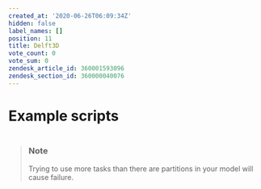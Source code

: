 ```yaml
---
created_at: '2020-06-26T06:09:34Z'
hidden: false
label_names: []
position: 11
title: Delft3D
vote_count: 0
vote_sum: 0
zendesk_article_id: 360001593096
zendesk_section_id: 360000040076
---
```


# Example scripts

<table>
<colgroup>
<col style="width: 50%" />
<col style="width: 50%" />
</colgroup>
<tbody>
<tr class="odd">
</tr>
<tr class="even">
</tr>
<tr class="odd">
</tr>
</tbody>
</table>

> ### Note
>
> Trying to use more tasks than there are partitions in your model will
> cause failure.
